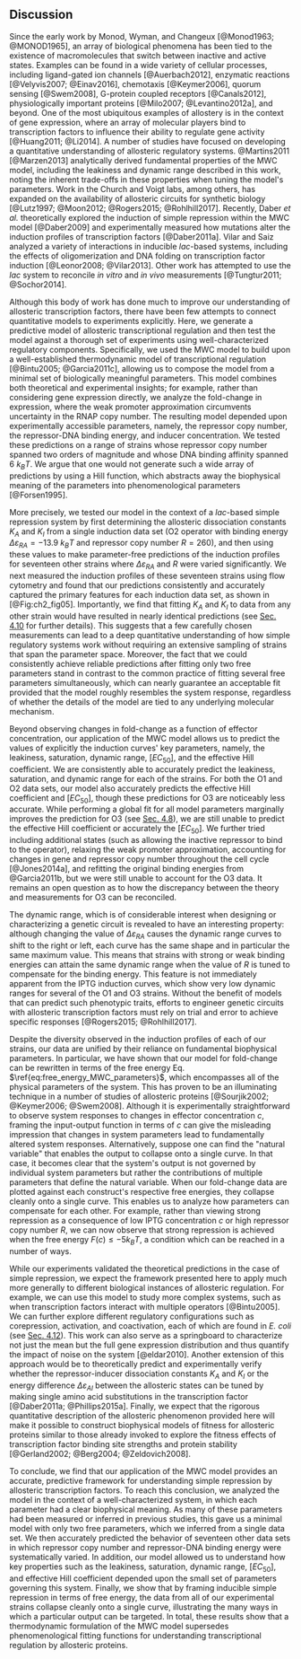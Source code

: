 ## Discussion

Since the early work by Monod, Wyman, and Changeux [@Monod1963; @MONOD1965], an
array of biological phenomena has been tied to the existence of macromolecules
that switch between inactive and active states. Examples can be found in a wide
variety of cellular processes, including ligand-gated ion channels
[@Auerbach2012], enzymatic reactions [@Velyvis2007; @Einav2016], chemotaxis
[@Keymer2006], quorum sensing [@Swem2008], G-protein coupled receptors
[@Canals2012], physiologically important proteins [@Milo2007; @Levantino2012a],
and beyond. One of the most ubiquitous examples of allostery is in the context
of gene expression, where an array of molecular players bind to transcription
factors to influence their ability to regulate gene activity [@Huang2011;
@Li2014]. A number of studies have focused on developing a quantitative
understanding of allosteric regulatory systems. @Martins2011 [@Marzen2013]
analytically derived fundamental properties of the MWC model, including the
leakiness and dynamic range described in this work, noting the inherent
trade-offs in these properties when tuning the model's parameters. Work in the
Church and Voigt labs, among others, has expanded on the availability of
allosteric circuits for synthetic biology [@Lutz1997; @Moon2012; @Rogers2015;
@Rohlhill2017]. Recently, Daber *et al.* theoretically explored the induction of
simple repression within the MWC model [@Daber2009] and experimentally measured
how mutations alter the induction profiles of transcription factors
[@Daber2011a]. Vilar and Saiz analyzed a variety of interactions in inducible
*lac*-based systems, including the effects of oligomerization and DNA folding on
transcription factor induction [@Leonor2008; @Vilar2013]. Other work has
attempted to use the *lac* system to reconcile *in vitro* and *in vivo*
measurements [@Tungtur2011; @Sochor2014].

Although this body of work has done much to improve our understanding of
allosteric transcription factors, there have been few attempts to connect
quantitative models to experiments explicitly. Here, we generate a predictive
model of allosteric transcriptional regulation and then test the model against a
thorough set of experiments using well-characterized regulatory components.
Specifically, we used the MWC model to build upon a well-established
thermodynamic model of transcriptional regulation [@Bintu2005; @Garcia2011c],
allowing us to compose the model from a minimal set of biologically meaningful
parameters. This model combines both theoretical and experimental insights; for
example, rather than considering gene expression directly, we analyze the
fold-change in expression, where the weak promoter approximation circumvents
uncertainty in the RNAP copy number. The resulting model depended upon
experimentally accessible parameters, namely, the repressor copy number, the
repressor-DNA binding energy, and inducer concentration. We tested these
predictions on a range of strains whose repressor copy number spanned two orders
of magnitude and whose DNA binding affinity spanned 6 $k_BT$. We argue that one
would not generate such a wide array of predictions by using a Hill function,
which abstracts away the biophysical meaning of the parameters into
phenomenological parameters [@Forsen1995].

More precisely, we tested our model in the context of a *lac*-based simple
repression system by first determining the allosteric dissociation constants
$K_A$ and $K_I$ from a single induction data set (O2 operator with binding
energy $\Delta \varepsilon_{RA} = -13.9~k_BT$ and repressor copy number $R =
260$), and then using these values to make parameter-free predictions of the
induction profiles for seventeen other strains where $\Delta \varepsilon_{RA}$
and $R$ were varied significantly. We next measured the induction profiles of
these seventeen strains using flow cytometry and found that our predictions
consistently and accurately captured the primary features for each induction
data set, as shown in [@Fig:ch2_fig05]. Importantly, we find that fitting $K_A$
and $K_I$ to data from any other strain would have resulted in nearly identical
predictions (see [Sec. 4.10](#sec:ch4_sec11) for further details). This suggests
that a few carefully chosen measurements can lead to a deep quantitative
understanding of how simple regulatory systems work without requiring an
extensive sampling of strains that span the parameter space. Moreover, the fact
that we could consistently achieve reliable predictions after fitting only two
free parameters stand in contrast to the common practice of fitting several free
parameters simultaneously, which can nearly guarantee an acceptable fit provided
that the model roughly resembles the system response, regardless of whether the
details of the model are tied to any underlying molecular mechanism.

Beyond observing changes in fold-change as a function of effector concentration,
our application of the MWC model allows us to predict the values of explicitly
the induction curves' key parameters, namely, the leakiness, saturation, dynamic
range, $[EC_{50}]$, and the effective Hill coefficient. We are consistently able
to accurately predict the leakiness, saturation, and dynamic range for each of
the strains. For both the O1 and O2 data sets, our model also accurately
predicts the effective Hill coefficient and $[EC_{50}]$, though these
predictions for O3 are noticeably less accurate. While performing a global fit
for all model parameters marginally improves the prediction for O3 (see [Sec.
4.8](#sec:ch4_sec09)), we are still unable to predict the effective Hill
coefficient or accurately the $[EC_{50}]$. We further tried including additional
states (such as allowing the inactive repressor to bind to the operator),
relaxing the weak promoter approximation, accounting for changes in gene and
repressor copy number throughout the cell cycle [@Jones2014a], and refitting the
original binding energies from @Garcia2011b, but we were still unable to account
for the O3 data. It remains an open question as to how the discrepancy between
the theory and measurements for O3 can be reconciled.

The dynamic range, which is of considerable interest when designing or
characterizing a genetic circuit is revealed to have an interesting property:
although changing the value of $\Delta \varepsilon_{RA}$ causes the dynamic
range curves to shift to the right or left, each curve has the same shape and in
particular the same maximum value. This means that strains with strong or weak
binding energies can attain the same dynamic range when the value of $R$ is
tuned to compensate for the binding energy. This feature is not immediately
apparent from the IPTG induction curves, which show very low dynamic ranges for
several of the O1 and O3 strains. Without the benefit of models that can predict
such phenotypic traits, efforts to engineer genetic circuits with allosteric
transcription factors must rely on trial and error to achieve specific responses
[@Rogers2015; @Rohlhill2017].

Despite the diversity observed in the induction profiles of each of our strains,
our data are unified by their reliance on fundamental biophysical parameters. In
particular, we have shown that our model for fold-change can be rewritten in
terms of the free energy Eq. $\ref{eq:free_energy_MWC_parameters}$, which
encompasses all of the physical parameters of the system. This has proven to be
an illuminating technique in a number of studies of allosteric proteins
[@Sourjik2002; @Keymer2006; @Swem2008]. Although it is experimentally
straightforward to observe system responses to changes in effector concentration
$c$, framing the input-output function in terms of $c$ can give the misleading
impression that changes in system parameters lead to fundamentally altered
system responses. Alternatively, suppose one can find the "natural variable"
that enables the output to collapse onto a single curve. In that case, it
becomes clear that the system's output is not governed by individual system
parameters but rather the contributions of multiple parameters that define the
natural variable. When our fold-change data are plotted against each construct's
respective free energies, they collapse cleanly onto a single curve. This
enables us to analyze how parameters can compensate for each other. For example,
rather than viewing strong repression as a consequence of low IPTG concentration
$c$ or high repressor copy number $R$, we can now observe that strong repression
is achieved when the free energy $F(c) \leq -5 k_BT$, a condition which can be
reached in a number of ways.

While our experiments validated the theoretical predictions in the case of
simple repression, we expect the framework presented here to apply much more
generally to different biological instances of allosteric regulation. For
example, we can use this model to study more complex systems, such as when
transcription factors interact with multiple operators [@Bintu2005]. We can
further explore different regulatory configurations such as corepression,
activation, and coactivation, each of which are found in *E. coli* (see [Sec.
4.12](#sec:ch4_sec13)). This work can also serve as a springboard to
characterize not just the mean but the full gene expression distribution and
thus quantify the impact of noise on the system [@eldar2010]. Another extension
of this approach would be to theoretically predict and experimentally verify
whether the repressor-inducer dissociation constants $K_A$ and $K_I$ or the
energy difference $\Delta \varepsilon_{AI}$ between the allosteric states can be
tuned by making single amino acid substitutions in the transcription factor
[@Daber2011a; @Phillips2015a]. Finally, we expect that the rigorous quantitative
description of the allosteric phenomenon provided here will make it possible to
construct biophysical models of fitness for allosteric proteins similar to those
already invoked to explore the fitness effects of transcription factor binding
site strengths and protein stability [@Gerland2002; @Berg2004; @Zeldovich2008].

To conclude, we find that our application of the MWC model provides an accurate,
predictive framework for understanding simple repression by allosteric
transcription factors. To reach this conclusion, we analyzed the model in the
context of a well-characterized system, in which each parameter had a clear
biophysical meaning. As many of these parameters had been measured or inferred
in previous studies, this gave us a minimal model with only two free parameters,
which we inferred from a single data set. We then accurately predicted the
behavior of seventeen other data sets in which repressor copy number and
repressor-DNA binding energy were systematically varied. In addition, our model
allowed us to understand how key properties such as the leakiness, saturation,
dynamic range, $[EC_{50}]$, and effective Hill coefficient depended upon the
small set of parameters governing this system. Finally, we show that by framing
inducible simple repression in terms of free energy, the data from all of our
experimental strains collapse cleanly onto a single curve, illustrating the many
ways in which a particular output can be targeted. In total, these results show
that a thermodynamic formulation of the MWC model supersedes phenomenological
fitting functions for understanding transcriptional regulation by allosteric
proteins.
